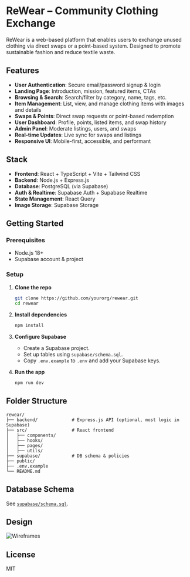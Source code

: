 # ReWear – Community Clothing Exchange

ReWear is a web-based platform that enables users to exchange unused clothing via direct swaps or a point-based system. Designed to promote sustainable fashion and reduce textile waste.

## Features

- **User Authentication**: Secure email/password signup & login
- **Landing Page**: Introduction, mission, featured items, CTAs
- **Browsing & Search**: Search/filter by category, name, tags, etc.
- **Item Management**: List, view, and manage clothing items with images and details
- **Swaps & Points**: Direct swap requests or point-based redemption
- **User Dashboard**: Profile, points, listed items, and swap history
- **Admin Panel**: Moderate listings, users, and swaps
- **Real-time Updates**: Live sync for swaps and listings
- **Responsive UI**: Mobile-first, accessible, and performant

## Stack

- **Frontend**: React + TypeScript + Vite + Tailwind CSS
- **Backend**: Node.js + Express.js
- **Database**: PostgreSQL (via Supabase)
- **Auth & Realtime**: Supabase Auth + Supabase Realtime
- **State Management**: React Query
- **Image Storage**: Supabase Storage

## Getting Started

### Prerequisites

- Node.js 18+
- Supabase account & project

### Setup

1. **Clone the repo**
   ```bash
   git clone https://github.com/yourorg/rewear.git
   cd rewear
   ```

2. **Install dependencies**
   ```bash
   npm install
   ```

3. **Configure Supabase**
   - Create a Supabase project.
   - Set up tables using `supabase/schema.sql`.
   - Copy `.env.example` to `.env` and add your Supabase keys.

4. **Run the app**
   ```bash
   npm run dev
   ```

## Folder Structure

```
rewear/
├── backend/             # Express.js API (optional, most logic in Supabase)
├── src/                 # React frontend
│   ├── components/
│   ├── hooks/
│   ├── pages/
│   ├── utils/
├── supabase/            # DB schema & policies
├── public/
├── .env.example
└── README.md
```

## Database Schema

See [`supabase/schema.sql`](supabase/schema.sql).

## Design

![Wireframes](image1)

## License

MIT
